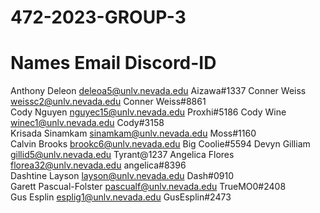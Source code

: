 # 472-2023-GROUP-3

# Names	Email	Discord-ID	
Anthony Deleon	deleoa5@unlv.nevada.edu	Aizawa#1337
Conner Weiss	weissc2@unlv.nevada.edu	Conner Weiss#8861	
Cody Nguyen	nguyec15@unlv.nevada.edu	Proxhi#5186	
Cody Wine	winec1@unlv.nevada.edu	Cody#3158	
Krisada Sinamkam	sinamkam@unlv.nevada.edu	Moss#1160	
Calvin Brooks	brookc6@unlv.nevada.edu	Big Coolie#5594	
Devyn Gilliam	gillid5@unlv.nevada.edu	Tyrant@1237	
Angelica Flores	florea32@unlv.nevada.edu	angelica#8396	
Dashtine Layson	layson@unlv.nevada.edu	Dash#0910	
Garett Pascual-Folster	pascualf@unlv.nevada.edu	TrueMO0#2408	
Gus Esplin	esplig1@unlv.nevada.edu	GusEsplin#2473	
